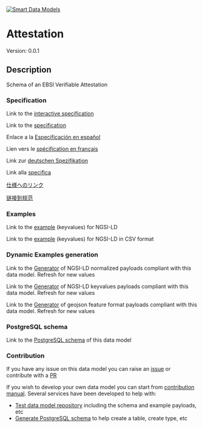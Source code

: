 [![Smart Data Models](https://smartdatamodels.org/wp-content/uploads/2022/01/SmartDataModels_logo.png "Logo")](https://smartdatamodels.org)
# Attestation
Version: 0.0.1

## Description 

Schema of an EBSI Verifiable Attestation
### Specification

Link to the [interactive specification](https://swagger.lab.fiware.org/?url=https://smart-data-models.github.io/dataModel.VerifiableCredentials/Attestation/swagger.yaml)

Link to the [specification](https://github.com/smart-data-models/dataModel.VerifiableCredentials/blob/master/Attestation/doc/spec.md)

Enlace a la [Especificación en español](https://github.com/smart-data-models/dataModel.VerifiableCredentials/blob/master/Attestation/doc/spec_ES.md)

Lien vers le [spécification en français](https://github.com/smart-data-models/dataModel.VerifiableCredentials/blob/master/Attestation/doc/spec_FR.md)

Link zur [deutschen Spezifikation](https://github.com/smart-data-models/dataModel.VerifiableCredentials/blob/master/Attestation/doc/spec_DE.md)

Link alla [specifica](https://github.com/smart-data-models/dataModel.VerifiableCredentials/blob/master/Attestation/doc/spec_IT.md)

[仕様へのリンク](https://github.com/smart-data-models/dataModel.VerifiableCredentials/blob/master/Attestation/doc/spec_JA.md)

[链接到规范](https://github.com/smart-data-models/dataModel.VerifiableCredentials/blob/master/Attestation/doc/spec_ZH.md)
### Examples

Link to the [example](https://smart-data-models.github.io/dataModel.VerifiableCredentials/Attestation/examples/example.jsonld) (keyvalues) for NGSI-LD

Link to the [example](https://github.com/smart-data-models/dataModel.VerifiableCredentials/blob/master/Attestation/examples/example.jsonld.csv) (keyvalues) for NGSI-LD in CSV format
### Dynamic Examples generation

Link to the [Generator](https://smartdatamodels.org/extra/ngsi-ld_generator.php?schemaUrl=https://raw.githubusercontent.com/smart-data-models/dataModel.VerifiableCredentials/master/Attestation/schema.json&email=info@smartdatamodels.org) of NGSI-LD normalized payloads compliant with this data model. Refresh for new values

Link to the [Generator](https://smartdatamodels.org/extra/ngsi-ld_generator_keyvalues.php?schemaUrl=https://raw.githubusercontent.com/smart-data-models/dataModel.VerifiableCredentials/master/Attestation/schema.json&email=info@smartdatamodels.org) of NGSI-LD keyvalues payloads compliant with this data model. Refresh for new values

Link to the [Generator](https://smartdatamodels.org/extra/geojson_features_generator.php?schemaUrl=https://raw.githubusercontent.com/smart-data-models/dataModel.VerifiableCredentials/master/Attestation/schema.json&email=info@smartdatamodels.org) of geojson feature format payloads compliant with this data model. Refresh for new values
### PostgreSQL schema

Link to the [PostgreSQL schema](https://github.com/smart-data-models/dataModel.VerifiableCredentials/blob/master/Attestation/schema.sql) of this data model
### Contribution

 If you have any issue on this data model you can raise an [issue](https://github.com/smart-data-models/dataModel.VerifiableCredentials/issues)  or contribute with a [PR](https://github.com/smart-data-models/dataModel.VerifiableCredentials/pulls)

 If you wish to develop your own data model you can start from [contribution manual](https://bit.ly/contribution_manual). Several services have been developed to help with: 
 - [Test data model repository](https://smartdatamodels.org/index.php/data-models-contribution-api/) including the schema and example payloads, etc
 - [Generate PostgreSQL schema](https://smartdatamodels.org/index.php/sql-service/) to help create a table, create type, etc